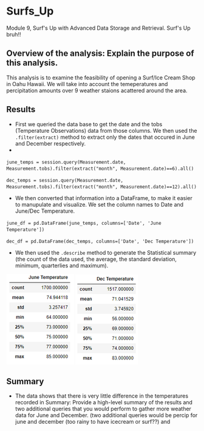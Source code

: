 # Surfs_Up
Module 9, Surf's Up with Advanced Data Storage and Retrieval. Surf's Up bruh!!

## Overview of the analysis: Explain the purpose of this analysis.
This analysis is to examine the feasibility of opening a Surf/Ice Cream Shop in Oahu Hawaii. We will take into account the temeperatures and percipitation amounts over 9 weather staions acattered around the area.

## Results
- First we queried the data base to get the date and the tobs (Temperature Observations) data from those columns. We then used the `.filter(extract)` method to extract only the dates that occured in June and December respectively.
- 
`june_temps = session.query(Measurement.date, Measurement.tobs).filter(extract("month", Measurement.date)==6).all()`

`dec_temps = session.query(Measurement.date, Measurement.tobs).filter(extract("month", Measurement.date)==12).all()`

- We then converted that information into a DataFrame, to make it easier to manupulate and visualize. We set the column names to Date and June/Dec Temperature.

`june_df = pd.DataFrame(june_temps, columns=['Date', 'June Temperature'])`

`dec_df = pd.DataFrame(dec_temps, columns=['Date', 'Dec Temperature'])`

- We then used the `.describe` method to generate the Statistical summary (the count of the data used, the average, the standard deviation, minimum, quarterlies and maximum).

![june_temps](https://github.com/chefcramer/surfs_up/blob/main/resources/June%20Temperatures.PNG)
![dec_temps](https://github.com/chefcramer/surfs_up/blob/main/resources/Dec%20Temperatures.PNG)

## Summary
- The data shows that there is very little difference in the temperatures recorded in 
Summary: Provide a high-level summary of the results and two additional queries that you would perform to gather more weather data for June and December. (two additional queries would be percip for june and december (too rainy to have icecream or surf??) and 

